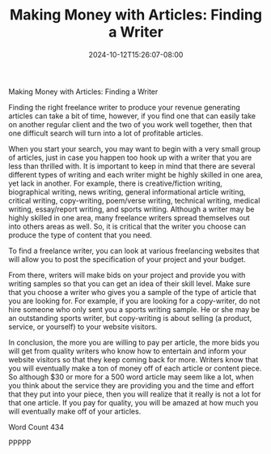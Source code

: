 ﻿---
title: "Making Money with Articles: Finding a Writer"
date: 2024-10-12T15:26:07-08:00
description: "Making Money With Articles Tips for Web Success"
featured_image: "/images/Making Money With Articles.jpg"
tags: ["Making Money With Articles"]
---

Making Money with Articles: Finding a Writer

Finding the right freelance writer to produce your revenue generating articles can take a bit of time, however, if you find one that can easily take on another regular client and the two of you work well together, then that one difficult search will turn into a lot of profitable articles. 

When you start your search, you may want to begin with a very small group of articles, just in case you happen too hook up with a writer that you are less than thrilled with. It is important to keep in mind that there are several different types of writing and each writer might be highly skilled in one area, yet lack in another. For example, there is creative/fiction writing, biographical writing, news writing, general informational article writing, critical writing, copy-writing, poem/verse writing, technical writing, medical writing, essay/report writing, and sports writing. Although a writer may be highly skilled in one area, many freelance writers spread themselves out into others areas as well. So, it is critical that the writer you choose can produce the type of content that you need.

To find a freelance writer, you can look at various freelancing websites that will allow you to post the specification of your project and your budget. 

From there, writers will make bids on your project and provide you with writing samples so that you can get an idea of their skill level. Make sure that you choose a writer who gives you a sample of the type of article that you are looking for. For example, if you are looking for a copy-writer, do not hire someone who only sent you a sports writing sample. He or she may be an outstanding sports writer, but copy-writing is about selling (a product, service, or yourself) to your website visitors.

In conclusion, the more you are willing to pay per article, the more bids you will get from quality writers who know how to entertain and inform your website visitors so that they keep coming back for more. Writers know that you will eventually make a ton of money off of each article or content piece. So although $30 or more for a 500 word article may seem like a lot, when you think about the service they are providing you and the time and effort that they put into your piece, then you will realize that it really is not a lot for that one article. If you pay for quality, you will be amazed at how much you will eventually make off of your articles.

Word Count 434

PPPPP
